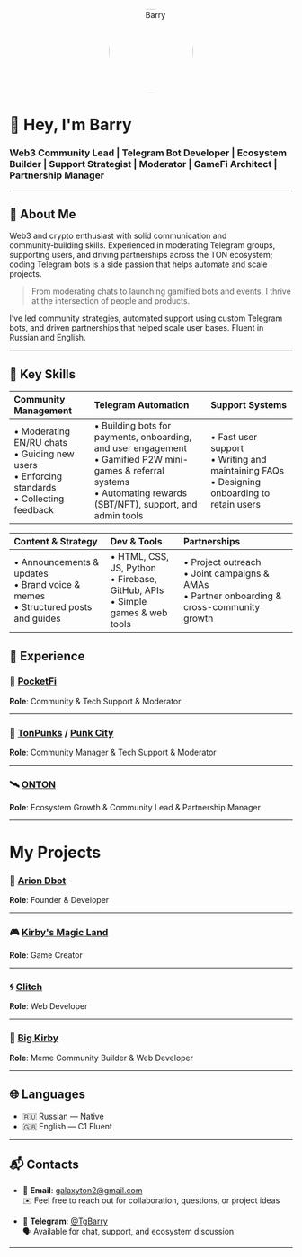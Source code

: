 <p align="center">
  <img src="https://avatars.githubusercontent.com/galaton2" width="150" style="border-radius:50%;" alt="Barry" />
</p>

# 👋 Hey, I'm Barry

### Web3 Community Lead | Telegram Bot Developer | Ecosystem Builder | Support Strategist | Moderator | GameFi Architect | Partnership Manager


---

## 🧠 About Me

Web3 and crypto enthusiast with solid communication and community‑building
skills. Experienced in moderating Telegram groups, supporting users, and driving
partnerships across the TON ecosystem; coding Telegram bots is a side passion
that helps automate and scale projects.

> From moderating chats to launching gamified bots and events, I thrive at the intersection of people and products.

I’ve led community strategies, automated support using custom Telegram bots, and driven partnerships that helped scale user bases. Fluent in Russian and English.

---

## 🔧 Key Skills

| **Community Management** | **Telegram Automation** | **Support Systems** |
|:-------------------------|:------------------------|:--------------------|
| • Moderating EN/RU chats<br>• Guiding new users<br>• Enforcing standards<br>• Collecting feedback | • Building bots for payments, onboarding, and user engagement<br>• Gamified P2W mini-games & referral systems<br>• Automating rewards (SBT/NFT), support, and admin tools | • Fast user support<br>• Writing and maintaining FAQs<br>• Designing onboarding to retain users |

| **Content & Strategy** | **Dev & Tools** | **Partnerships** |
|:-----------------------|:----------------|:-----------------|
| • Announcements & updates<br>• Brand voice & memes<br>• Structured posts and guides | • HTML, CSS, JS, Python<br>• Firebase, GitHub, APIs<br>• Simple games & web tools | • Project outreach<br>• Joint campaigns & AMAs<br>• Partner onboarding & cross-community growth |


## 🚀 Experience

### 🧩 [PocketFi](https://t.me/Pocketfi)
**Role**: Community & Tech Support & Moderator

---

### 🧠 [TonPunks](https://t.me/tonpunks) / [Punk City](https://t.me/punkton)
**Role**: Community Manager & Tech Support & Moderator 

---

### 🛰️ [ONTON](https://t.me/ontonlive)
**Role**: Ecosystem Growth & Community Lead & Partnership Manager

---

<h1>My Projects</h1>

### 🔧 [Arion Dbot](https://t.me/Arion_Dbot)
**Role**: Founder & Developer

---

### 🎮 [Kirby's Magic Land](https://t.me/kirbyflybot)
**Role**: Game Creator

---

### 🌀 [Glitch](https://fixglitch.xyz/)
**Role**: Web Developer

---

### 🌈 [Big Kirby](https://t.me/bigKirby)
**Role**: Meme Community Builder & Web Developer

---

## 🌐 Languages

- 🇷🇺 Russian — Native
- 🇬🇧 English — C1 Fluent

---

## 📬 Contacts

- 📧 **Email**: [galaxyton2@gmail.com](mailto:galaxyton2@gmail.com)  
  ✉️ Feel free to reach out for collaboration, questions, or project ideas

- 💬 **Telegram**: [@TgBarry](https://t.me/TgBarry)  
  🗣️ Available for chat, support, and ecosystem discussion

---
